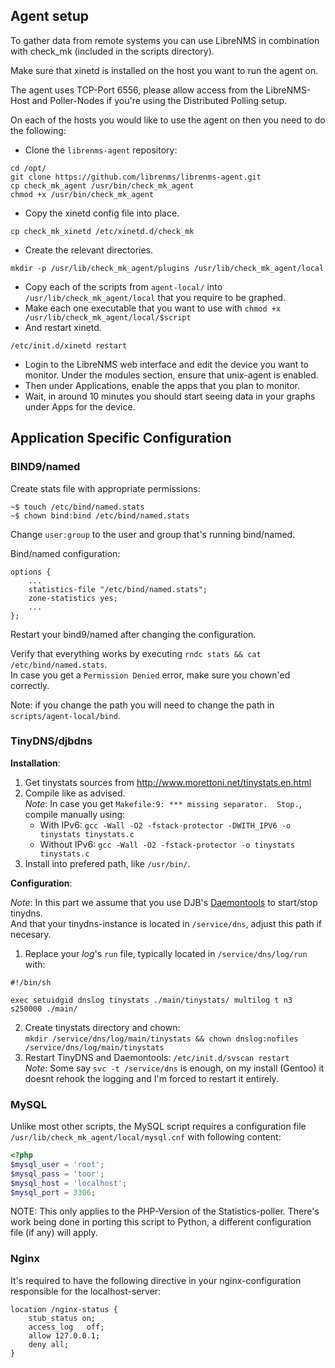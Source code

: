 Agent setup
-----------

To gather data from remote systems you can use LibreNMS in combination with check_mk (included in the scripts directory).

Make sure that xinetd is installed on the host you want to run the agent on.

The agent uses TCP-Port 6556, please allow access from the LibreNMS-Host and Poller-Nodes if you're using the Distributed Polling setup.

On each of the hosts you would like to use the agent on then you need to do the following:

* Clone the `librenms-agent` repository:

```shell
cd /opt/
git clone https://github.com/librenms/librenms-agent.git
cp check_mk_agent /usr/bin/check_mk_agent
chmod +x /usr/bin/check_mk_agent
```

* Copy the xinetd config file into place.

```shell
cp check_mk_xinetd /etc/xinetd.d/check_mk
```

* Create the relevant directories.

```shell
mkdir -p /usr/lib/check_mk_agent/plugins /usr/lib/check_mk_agent/local
```

* Copy each of the scripts from `agent-local/` into `/usr/lib/check_mk_agent/local` that you require to be graphed.
* Make each one executable that you want to use with `chmod +x /usr/lib/check_mk_agent/local/$script`
* And restart xinetd.

```shell
/etc/init.d/xinetd restart
```

* Login to the LibreNMS web interface and edit the device you want to monitor. Under the modules section, ensure that unix-agent is enabled.
* Then under Applications, enable the apps that you plan to monitor.
* Wait, in around 10 minutes you should start seeing data in your graphs under Apps for the device.

## Application Specific Configuration

### BIND9/named

Create stats file with appropriate permissions:
```shell
~$ touch /etc/bind/named.stats
~$ chown bind:bind /etc/bind/named.stats
```
Change `user:group` to the user and group that's running bind/named.

Bind/named configuration:
```text
options {
	...
	statistics-file "/etc/bind/named.stats";
	zone-statistics yes;
	...
};
```
Restart your bind9/named after changing the configuration.

Verify that everything works by executing `rndc stats && cat /etc/bind/named.stats`.  
In case you get a `Permission Denied` error, make sure you chown'ed correctly.

Note: if you change the path you will need to change the path in `scripts/agent-local/bind`.

### TinyDNS/djbdns

__Installation__:

1. Get tinystats sources from http://www.morettoni.net/tinystats.en.html
2. Compile like as advised.  
  _Note_: In case you get `Makefile:9: *** missing separator.  Stop.`, compile manually using:  
    * With IPv6: `gcc -Wall -O2 -fstack-protector -DWITH_IPV6 -o tinystats tinystats.c`  
    * Without IPv6: `gcc -Wall -O2 -fstack-protector -o tinystats tinystats.c`  
3. Install into prefered path, like `/usr/bin/`.

__Configuration__:

_Note_: In this part we assume that you use DJB's [Daemontools](http://cr.yp.to/daemontools.html) to start/stop tinydns.  
And that your tinydns-instance is located in `/service/dns`, adjust this path if necesary.

1. Replace your _log_'s `run` file, typically located in `/service/dns/log/run` with:  
  ```
  #!/bin/sh
  
  exec setuidgid dnslog tinystats ./main/tinystats/ multilog t n3 s250000 ./main/
  ```
2. Create tinystats directory and chown:  
  `mkdir /service/dns/log/main/tinystats && chown dnslog:nofiles /service/dns/log/main/tinystats`
3. Restart TinyDNS and Daemontools: `/etc/init.d/svscan restart`  
   _Note_: Some say `svc -t /service/dns` is enough, on my install (Gentoo) it doesnt rehook the logging and I'm forced to restart it entirely.

### MySQL

Unlike most other scripts, the MySQL script requires a configuration file `/usr/lib/check_mk_agent/local/mysql.cnf` with following content:

```php
<?php
$mysql_user = 'root';
$mysql_pass = 'toor';
$mysql_host = 'localhost';
$mysql_port = 3306;
```

NOTE: This only applies to the PHP-Version of the Statistics-poller. There's work being done in porting this script to Python, a different configuration file (if any) will apply.

### Nginx

It's required to have the following directive in your nginx-configuration responsible for the localhost-server:

```text
location /nginx-status {
    stub_status on;
    access_log   off;
    allow 127.0.0.1;
    deny all;
}
```

